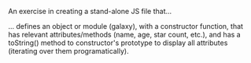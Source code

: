 An exercise in creating a stand-alone JS file that...

... defines an object or module (galaxy), with a constructor function, that has relevant attributes/methods (name, age, star count, etc.), and has a toString() method to constructor's prototype to display all attributes (iterating over them programatically). 